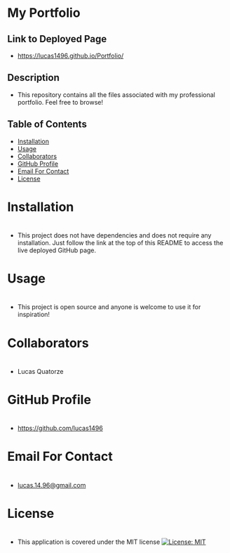 # My Portfolio

## Link to Deployed Page

- https://lucas1496.github.io/Portfolio/
    
## Description
    
- This repository contains all the files associated with my professional portfolio. Feel free to browse!

## Table of Contents
- <a href="#inst">Installation<a>
- <a href="#use">Usage<a>
- <a href="#collab">Collaborators<a>
- <a href="#git">GitHub Profile<a>
- <a href="#email">Email For Contact<a>
- <a href="#lic">License<a>
    
## <h1 id="inst">Installation<h1>
    
- This project does not have dependencies and does not require any installation. Just follow the link at the top of this README to access the live deployed GitHub page.

## <h1 id="use">Usage<h1>
    
- This project is open source and anyone is welcome to use it for inspiration!

## <h1 id="collab">Collaborators<h1>

- Lucas Quatorze

## <h1 id="git">GitHub Profile<h1>

- https://github.com/lucas1496

## <h1 id="email">Email For Contact<h1>

- lucas.14.96@gmail.com

## <h1 id="lic">License<h1>

- This application is covered under the MIT license
[![License: MIT](https://img.shields.io/badge/License-MIT-yellow.svg)](https://opensource.org/licenses/MIT)
    